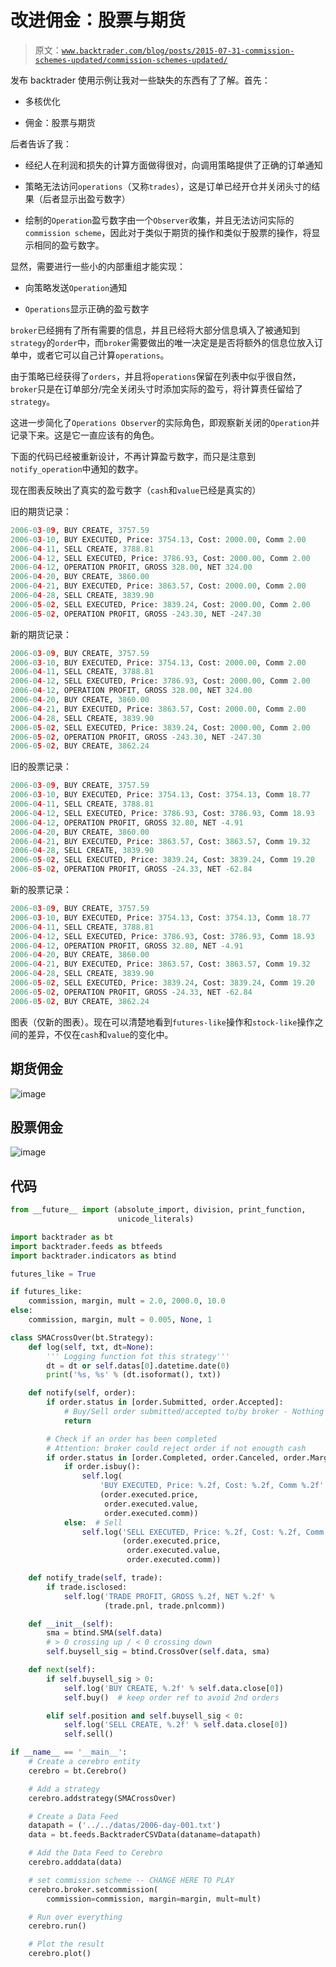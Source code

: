 # 改进佣金：股票与期货

> 原文：[`www.backtrader.com/blog/posts/2015-07-31-commission-schemes-updated/commission-schemes-updated/`](https://www.backtrader.com/blog/posts/2015-07-31-commission-schemes-updated/commission-schemes-updated/)

发布 backtrader 使用示例让我对一些缺失的东西有了了解。首先：

+   多核优化

+   佣金：股票与期货

后者告诉了我：

+   经纪人在利润和损失的计算方面做得很对，向调用策略提供了正确的订单通知

+   策略无法访问`operations`（又称`trades`），这是订单已经开仓并关闭头寸的结果（后者显示出盈亏数字）

+   绘制的`Operation`盈亏数字由一个`Observer`收集，并且无法访问实际的`commission scheme`，因此对于类似于期货的操作和类似于股票的操作，将显示相同的盈亏数字。

显然，需要进行一些小的内部重组才能实现：

+   向策略发送`Operation`通知

+   `Operations`显示正确的盈亏数字

`broker`已经拥有了所有需要的信息，并且已经将大部分信息填入了被通知到`strategy`的`order`中，而`broker`需要做出的唯一决定是是否将额外的信息位放入订单中，或者它可以自己计算`operations`。 

由于策略已经获得了`orders`，并且将`operations`保留在列表中似乎很自然，`broker`只是在订单部分/完全关闭头寸时添加实际的盈亏，将计算责任留给了`strategy`。

这进一步简化了`Operations Observer`的实际角色，即观察新关闭的`Operation`并记录下来。这是它一直应该有的角色。

下面的代码已经被重新设计，不再计算盈亏数字，而只是注意到`notify_operation`中通知的数字。

现在图表反映出了真实的盈亏数字（`cash`和`value`已经是真实的）

旧的期货记录：

```py
2006-03-09, BUY CREATE, 3757.59
2006-03-10, BUY EXECUTED, Price: 3754.13, Cost: 2000.00, Comm 2.00
2006-04-11, SELL CREATE, 3788.81
2006-04-12, SELL EXECUTED, Price: 3786.93, Cost: 2000.00, Comm 2.00
2006-04-12, OPERATION PROFIT, GROSS 328.00, NET 324.00
2006-04-20, BUY CREATE, 3860.00
2006-04-21, BUY EXECUTED, Price: 3863.57, Cost: 2000.00, Comm 2.00
2006-04-28, SELL CREATE, 3839.90
2006-05-02, SELL EXECUTED, Price: 3839.24, Cost: 2000.00, Comm 2.00
2006-05-02, OPERATION PROFIT, GROSS -243.30, NET -247.30
```

新的期货记录：

```py
2006-03-09, BUY CREATE, 3757.59
2006-03-10, BUY EXECUTED, Price: 3754.13, Cost: 2000.00, Comm 2.00
2006-04-11, SELL CREATE, 3788.81
2006-04-12, SELL EXECUTED, Price: 3786.93, Cost: 2000.00, Comm 2.00
2006-04-12, OPERATION PROFIT, GROSS 328.00, NET 324.00
2006-04-20, BUY CREATE, 3860.00
2006-04-21, BUY EXECUTED, Price: 3863.57, Cost: 2000.00, Comm 2.00
2006-04-28, SELL CREATE, 3839.90
2006-05-02, SELL EXECUTED, Price: 3839.24, Cost: 2000.00, Comm 2.00
2006-05-02, OPERATION PROFIT, GROSS -243.30, NET -247.30
2006-05-02, BUY CREATE, 3862.24
```

旧的股票记录：

```py
2006-03-09, BUY CREATE, 3757.59
2006-03-10, BUY EXECUTED, Price: 3754.13, Cost: 3754.13, Comm 18.77
2006-04-11, SELL CREATE, 3788.81
2006-04-12, SELL EXECUTED, Price: 3786.93, Cost: 3786.93, Comm 18.93
2006-04-12, OPERATION PROFIT, GROSS 32.80, NET -4.91
2006-04-20, BUY CREATE, 3860.00
2006-04-21, BUY EXECUTED, Price: 3863.57, Cost: 3863.57, Comm 19.32
2006-04-28, SELL CREATE, 3839.90
2006-05-02, SELL EXECUTED, Price: 3839.24, Cost: 3839.24, Comm 19.20
2006-05-02, OPERATION PROFIT, GROSS -24.33, NET -62.84
```

新的股票记录：

```py
2006-03-09, BUY CREATE, 3757.59
2006-03-10, BUY EXECUTED, Price: 3754.13, Cost: 3754.13, Comm 18.77
2006-04-11, SELL CREATE, 3788.81
2006-04-12, SELL EXECUTED, Price: 3786.93, Cost: 3786.93, Comm 18.93
2006-04-12, OPERATION PROFIT, GROSS 32.80, NET -4.91
2006-04-20, BUY CREATE, 3860.00
2006-04-21, BUY EXECUTED, Price: 3863.57, Cost: 3863.57, Comm 19.32
2006-04-28, SELL CREATE, 3839.90
2006-05-02, SELL EXECUTED, Price: 3839.24, Cost: 3839.24, Comm 19.20
2006-05-02, OPERATION PROFIT, GROSS -24.33, NET -62.84
2006-05-02, BUY CREATE, 3862.24
```

图表（仅新的图表）。现在可以清楚地看到`futures-like`操作和`stock-like`操作之间的差异，不仅在`cash`和`value`的变化中。

## 期货佣金

![image](img/c7fac4a655850567f4e077b6fd13a5ad.png)

## 股票佣金

![image](img/51b5f90f9665ecb3e5aecbb3d4ad750f.png)

## 代码

```py
from __future__ import (absolute_import, division, print_function,
                        unicode_literals)

import backtrader as bt
import backtrader.feeds as btfeeds
import backtrader.indicators as btind

futures_like = True

if futures_like:
    commission, margin, mult = 2.0, 2000.0, 10.0
else:
    commission, margin, mult = 0.005, None, 1

class SMACrossOver(bt.Strategy):
    def log(self, txt, dt=None):
        ''' Logging function fot this strategy'''
        dt = dt or self.datas[0].datetime.date(0)
        print('%s, %s' % (dt.isoformat(), txt))

    def notify(self, order):
        if order.status in [order.Submitted, order.Accepted]:
            # Buy/Sell order submitted/accepted to/by broker - Nothing to do
            return

        # Check if an order has been completed
        # Attention: broker could reject order if not enougth cash
        if order.status in [order.Completed, order.Canceled, order.Margin]:
            if order.isbuy():
                self.log(
                    'BUY EXECUTED, Price: %.2f, Cost: %.2f, Comm %.2f' %
                    (order.executed.price,
                     order.executed.value,
                     order.executed.comm))
            else:  # Sell
                self.log('SELL EXECUTED, Price: %.2f, Cost: %.2f, Comm %.2f' %
                         (order.executed.price,
                          order.executed.value,
                          order.executed.comm))

    def notify_trade(self, trade):
        if trade.isclosed:
            self.log('TRADE PROFIT, GROSS %.2f, NET %.2f' %
                     (trade.pnl, trade.pnlcomm))

    def __init__(self):
        sma = btind.SMA(self.data)
        # > 0 crossing up / < 0 crossing down
        self.buysell_sig = btind.CrossOver(self.data, sma)

    def next(self):
        if self.buysell_sig > 0:
            self.log('BUY CREATE, %.2f' % self.data.close[0])
            self.buy()  # keep order ref to avoid 2nd orders

        elif self.position and self.buysell_sig < 0:
            self.log('SELL CREATE, %.2f' % self.data.close[0])
            self.sell()

if __name__ == '__main__':
    # Create a cerebro entity
    cerebro = bt.Cerebro()

    # Add a strategy
    cerebro.addstrategy(SMACrossOver)

    # Create a Data Feed
    datapath = ('../../datas/2006-day-001.txt')
    data = bt.feeds.BacktraderCSVData(dataname=datapath)

    # Add the Data Feed to Cerebro
    cerebro.adddata(data)

    # set commission scheme -- CHANGE HERE TO PLAY
    cerebro.broker.setcommission(
        commission=commission, margin=margin, mult=mult)

    # Run over everything
    cerebro.run()

    # Plot the result
    cerebro.plot()
```
